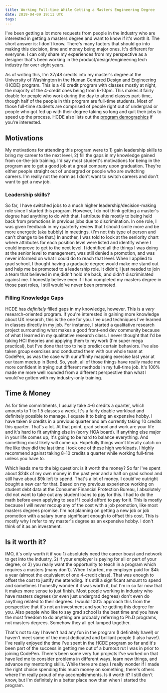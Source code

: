 ```yaml
---
title: Working Full-time While Getting a Masters Engineering Degree
date: 2019-04-09 19:11 UTC
tags:
---
```


I've been getting a lot more requests from people in the industry who are interested in getting a masters degree and want to know if it's worth it. The short answer is: I don't know. There's many factors that should go into making this decision, time and money being major ones. It's different for everyone. I can only share my experiences from my perspective as a designer that's been working in the product/design/engineering tech industry for over eight years.

As of writing this, I'm 37/48 credits into my master's degree at the University of Washington in the [Human Centered Design and Engineering](https://www.hcde.washington.edu/ms/) (HCDE) program. This is a 48 credit program with classes mostly at night, the majority of the 4-credit ones being from 6-10pm. This makes it fairly doable for people who work during the day to attend classes part-time, though half of the people in this program are full-time students. Most of those full-time students are comprised of people right out of undergrad or people who got fed up with their degree taking so long and quit their jobs to speed up the process. HCDE also lists out the [program demographics](https://www.hcde.washington.edu/mission#demographics) if you're interested.

## Motivations

My motivations for attending this program were to 1) gain leadership skills to bring my career to the next level, 2) fill the gaps in my knowledge gained from on-the-job training. I'd say most student's motivations for being in the program are to get a good job at a great company upon graduation. They're either people straight out of undergrad or people who are switching careers. I'm really not the norm as I don't want to switch careers and don't want to get a new job.

### Leadership skills?

So far, I have switched jobs to a much higher leadership/decision-making role since I started this program. However, I do not think getting a master's degree had anything to do with that. I attribute this mostly to being held back from promotions in previous jobs due to discrimination. In one role, I was given feedback in my quarterly review that I should smile more and be more energetic (aka bubbly) in meetings. (I'm not this type of person and can't change to be that.) In another, I was told to look at the seniority chart where attributes for each position level were listed and identify where I could improve to get to the next level. I identified all the things I was doing at the senior level to management, was still denied a promotion, and was never informed on what I could do to reach that level. When I applied to grad school, I thought having a graduate degree would make me stand out and help me be promoted to a leadership role. It didn't; I just needed to join a team that believed in me,didn't hold me back, and didn't discriminated against me. I honestly believe even if I had completed my masters degree in those past roles, I still would've never been promoted.

### Filling Knowledge Gaps

HCDE has _definitely_ filled gaps in my knowledge, however. This is a _very_ research-oriented program. If you're interested in gaining more knowledge about UX research, this is the one for you. I've used techniques I've learned in classes directly in my job. For instance, I started a qualitative research project surrounding what makes a good front-end dev community because of what I learned in my qualitative research class. I never thought that I'd be taking HCI theories and applying them to my work (I'm super mega practical), but I've done that too to help predict certain behaviors. I've also taken group exercises and conducted them with our whole team at CodePen, as was the case with our affinity mapping exercise last year at our team meetup in Bend. So, yeah, all of those things have really made me more confident in trying out different methods in my full-time job. It's 100% made me more well rounded from a different perspective than what I would've gotten with my industry-only training.

## Time & Money

As for time commitments, I usually take 4-6 credits a quarter, which amounts to 1 to 1.5 classes a week. It's a fairly doable workload and definitely possible to manage. I equate it to being an expensive hobby. I have taken 9 credits in a previous quarter and am currently taking 10 credits this quarter. That's a lot. At that point, grad school and work are your life and it's hard to fit anything else in (sorry HOA board). If anything else major in your life comes up, it's going to be hard to balance everything. And something most likely will come up. Hopefully things won't literally catch on fire like they did the last time I took one of these high workloads. I highly recommend against taking 8-10 credits a quarter while working full-time unless you have to.

Which leads me to the big question: is it worth the money? So far I've spent about \$24k of my own money in the past year and a half on grad school and still have about \$9k left to spend. That's a lot of money. I could've outright bought a new car for that. Based on my previous experience working on student debt data at the Consumer Financial Protection Bureau, I absolutely did not want to take out any student loans to pay for this. I had to do the math before even applying to see if I could afford to pay for it. This is mostly because I will never recoup any of the cost with a job promotion, like most masters degrees promise. I'm not planning on getting a new job or job promotion with a salary bump significant enough to offset this cost. This is mostly why I refer to my master's degree as an expensive hobby. I don't think of it as an investment.

## Is it worth it?

IMO, it's only worth it if you 1) absolutely need the career boast and network to get into the industry, 2) if your employer is paying for all or part of your degree, or 3) you really want the opportunity to teach in a program which requires a masters (many don't). When I started, my employer paid for \$4k a year (almost the equivalent of one 4-credit class). That was enough to offset the cost to justify me attending. It's still a significant amount to spend and sometimes I honestly wonder if it was worth it, but I'm in so far now that it makes more sense to just finish. Most people working in industry who have masters degrees (or even just undergrad degrees) don't even do anything related to their degrees. I would 100% approach this from the perspective that it's not an investment and you're getting this degree for you. Also people who like to say grad school is the best time and you have the most freedom to do anything are probably referring to Ph.D programs, not masters degrees. Somehow they all get lumped together.

That's not to say I haven't had any fun in the program (I definitely have!) or haven't meet some of the most dedicated and brilliant people (I also have!). I've really enjoyed the time I've spent in the HCDE program so far and it's been part of the success in getting me out of a burnout rut I was in prior to joining CodePen. There's been some very fun projects I've worked on that have led me to consider problems in different ways, learn new things, and advance my mentoring skills. While there are days I really wonder if I made the right choice spending this much money on something, there's others where I'm really proud of my accomplishments. Is it worth it? I still don't know, but I'm definitely in a better place now than when I started the program.
